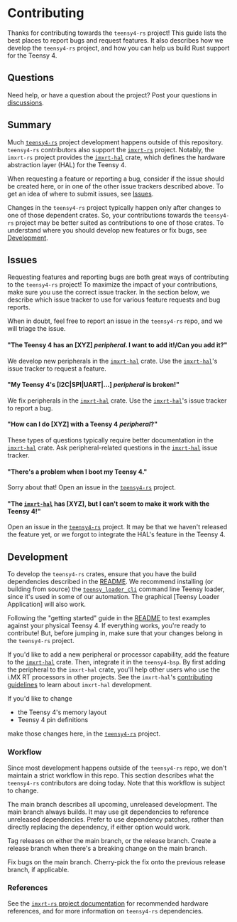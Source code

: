 # Contributing

Thanks for contributing towards the `teensy4-rs` project! This guide
lists the best places to report bugs and request features. It also
describes how we develop the `teensy4-rs` project, and how you can help
us build Rust support for the Teensy 4.

## Questions

Need help, or have a question about the project? Post your questions in
[discussions].

## Summary

Much [`teensy4-rs`] project development happens outside of this
repository. `teensy4-rs` contributors also support the [`imxrt-rs`]
project. Notably, the `imxrt-rs` project provides the [`imxrt-hal`]
crate, which defines the hardware abstraction layer (HAL) for the Teensy
4.

When requesting a feature or reporting a bug, consider if the issue
should be created here, or in one of the other issue trackers described
above. To get an idea of where to submit issues, see [Issues].

Changes in the `teensy4-rs` project typically happen only after changes
to one of those dependent crates. So, your contributions towards the
`teensy4-rs` project may be better suited as contributions to one of
those crates. To understand where you should develop new features or fix
bugs, see [Development].

## Issues

Requesting features and reporting bugs are both great ways of
contributing to the `teensy4-rs` project! To maximize the impact of your
contributions, make sure you use the correct issue tracker. In the
section below, we describe which issue tracker to use for various
feature requests and bug reports.

When in doubt, feel free to report an issue in the `teensy4-rs` repo,
and we will triage the issue.

#### "The Teensy 4 has an \[XYZ\] *peripheral*. I want to add it!/Can you add it?"

We develop new peripherals in the [`imxrt-hal`] crate. Use the
[`imxrt-hal`]'s issue tracker to request a feature.

#### "My Teensy 4's \[I2C\|SPI\|UART\|...\] *peripheral* is broken!"

We fix peripherals in the [`imxrt-hal`] crate. Use the [`imxrt-hal`]'s
issue tracker to report a bug.

#### "How can I do \[XYZ\] with a Teensy 4 *peripheral*?"

These types of questions typically require better documentation in the
[`imxrt-hal`] crate. Ask peripheral-related questions in the
[`imxrt-hal`] issue tracker.

#### "There's a problem when I boot my Teensy 4."

Sorry about that! Open an issue in the [`teensy4-rs`] project.

#### "The [`imxrt-hal`] has \[XYZ\], but I can't seem to make it work with the Teensy 4!"

Open an issue in the [`teensy4-rs`] project. It may be that we haven't
released the feature yet, or we forgot to integrate the HAL's feature in
the Teensy 4.

## Development

To develop the `teensy4-rs` crates, ensure that you have the build
dependencies described in the [README]. We recommend installing (or
building from source) the [`teensy_loader_cli`] command line Teensy
loader, since it's used in some of our automation. The graphical [Teensy
Loader Application] will also work.

Following the "getting started" guide in the [README] to test examples
against your physical Teensy 4. If everything works, you're ready to
contribute! But, before jumping in, make sure that your changes belong
in the `teensy4-rs` project.

If you'd like to add a new peripheral or processor capability, add the
feature to the [`imxrt-hal`] crate. Then, integrate it in the
`teensy4-bsp`. By first adding the peripheral to the `imxrt-hal` crate,
you'll help other users who use the i.MX RT processors in other
projects. See the `imxrt-hal`'s [contributing guidelines] to learn about
`imxrt-hal` development.

If you'd like to change

-   the Teensy 4's memory layout
-   Teensy 4 pin definitions

make those changes here, in the [`teensy4-rs`] project.

### Workflow

Since most development happens outside of the `teensy4-rs` repo, we
don't maintain a strict workflow in this repo. This section describes
what the `teensy4-rs` contributors are doing today. Note that this
workflow is subject to change.

The main branch describes all upcoming, unreleased development. The main
branch always builds. It may use git dependencies to reference
unreleased dependencies. Prefer to use dependency patches, rather than
directly replacing the dependency, if either option would work.

Tag releases on either the main branch, or the release branch. Create a
release branch when there's a breaking change on the main branch.

Fix bugs on the main branch. Cherry-pick the fix onto the previous
release branch, if applicable.

### References

See the [`imxrt-rs` project documentation] for recommended hardware
references, and for more information on `teensy4-rs` dependencies.

  [discussions]: https://github.com/mciantyre/teensy4-rs/discussions
  [`teensy4-rs`]: https://github.com/mciantyre/teensy4-rs
  [`imxrt-rs`]: https://github.com/imxrt-rs
  [`imxrt-hal`]: https://github.com/imxrt-rs/imxrt-hal
  [Issues]: #issues
  [Development]: #development
  [README]: README.md
  [`teensy_loader_cli`]: https://github.com/PaulStoffregen/teensy_loader_cli
  [contributing guidelines]: https://github.com/imxrt-rs/imxrt-rs/blob/master/CONTRIBUTING.md
  [`imxrt-rs` project documentation]: https://imxrt-rs.github.io/book/
